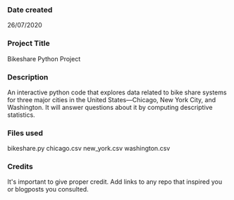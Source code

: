 ### Date created
26/07/2020
### Project Title
Bikeshare Python Project
### Description
An interactive python code that explores data related to bike share systems for three major cities in the United States—Chicago, New York City, and Washington. It will answer questions about it by computing descriptive statistics.
### Files used
bikeshare.py
chicago.csv
new_york.csv
washington.csv
### Credits
It's important to give proper credit. Add links to any repo that inspired you or blogposts you consulted.
